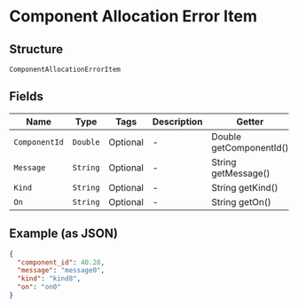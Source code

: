 
# Component Allocation Error Item

## Structure

`ComponentAllocationErrorItem`

## Fields

| Name | Type | Tags | Description | Getter | Setter |
|  --- | --- | --- | --- | --- | --- |
| `ComponentId` | `Double` | Optional | - | Double getComponentId() | setComponentId(Double componentId) |
| `Message` | `String` | Optional | - | String getMessage() | setMessage(String message) |
| `Kind` | `String` | Optional | - | String getKind() | setKind(String kind) |
| `On` | `String` | Optional | - | String getOn() | setOn(String on) |

## Example (as JSON)

```json
{
  "component_id": 40.28,
  "message": "message0",
  "kind": "kind8",
  "on": "on0"
}
```

